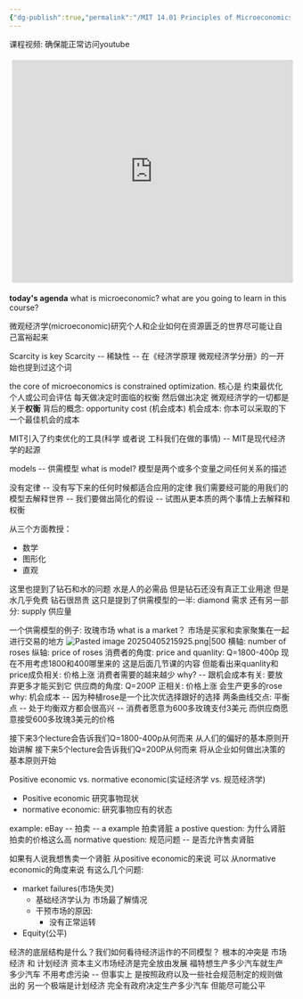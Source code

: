 ```yaml
---
{"dg-publish":true,"permalink":"/MIT 14.01 Principles of Microeconomics/Lecture 01 Introduce and Supply & Demand/","dgPassFrontmatter":true,"noteIcon":"","created":"2025-08-15T09:39:30.259+08:00","updated":"2025-04-09T11:17:41.812+08:00"}
---
```



课程视频: 确保能正常访问youtube

<iframe width="100%" height="400" src="https://www.youtube.com/embed/8ssjKR7nNck?si=jXjJHwlVFGB49FpI" 
        title="YouTube video player" frameborder="2" allow="accelerometer; autoplay; clipboard-write; encrypted-media; gyroscope; picture-in-picture; web-share" 
        referrerpolicy="strict-origin-when-cross-origin" allowfullscreen
        style="background-color: #000; border: 5px solid #fff; border-radius: 10px;">
</iframe>

**today's agenda**
what is microeconomic?
what are you going to learn in this course?

微观经济学(microeconomic)研究个人和企业如何在资源匮乏的世界尽可能让自己富裕起来

Scarcity is key
Scarcity -- 稀缺性 -- 在《经济学原理 微观经济学分册》的一开始也提到过这个词

the core of microeconomics is constrained optimization.
核心是 约束最优化
个人或公司会评估 每天做决定时面临的权衡 然后做出决定
微观经济学的一切都是关于**权衡**
背后的概念: opportunity cost (机会成本)
机会成本: 你本可以采取的下一个最佳机会的成本

MIT引入了约束优化的工具(科学 或者说 工科我们在做的事情) -- MIT是现代经济学的起源

models -- 供需模型
what is model?
模型是两个或多个变量之间任何关系的描述

没有定律 -- 没有写下来的任何时候都适合应用的定律
我们需要经可能的用我们的模型去解释世界 -- 我们要做出简化的假设 -- 试图从更本质的两个事情上去解释和权衡

从三个方面教授：
- 数学
- 图形化
- 直观

这里也提到了钻石和水的问题
水是人的必需品 但是钻石还没有真正工业用途
但是水几乎免费 钻石很昂贵
这只是提到了供需模型的一半: diamond 需求
还有另一部分: supply 供应量

一个供需模型的例子: 玫瑰市场
what is a market？
市场是买家和卖家聚集在一起进行交易的地方 
![Pasted image 20250405215925.png|500](/img/user/accessory/Pasted%20image%2020250405215925.png)
横轴: number of roses
纵轴: price of roses
消费者的角度: price and quanlity: Q=1800-400p
现在不用考虑1800和400哪里来的 这是后面几节课的内容
但能看出来quanlity和price成负相关: 价格上涨 消费者需要的越来越少 why? -- 跟机会成本有关: 要放弃更多才能买到它
供应商的角度: Q=200P 正相关: 价格上涨 会生产更多的rose why: 机会成本 -- 因为种植rose是一个比次优选择跟好的选择 
两条曲线交点: 平衡点   -- 处于均衡双方都会很高兴 -- 消费者愿意为600多玫瑰支付3美元 而供应商愿意接受600多玫瑰3美元的价格

接下来3个lecture会告诉我们Q=1800-400p从何而来 从人们的偏好的基本原则开始讲解
接下来5个lecture会告诉我们Q=200P从何而来 将从企业如何做出决策的基本原则开始

Positive economic vs. normative economic(实证经济学 vs. 规范经济学)
- Positive economic 研究事物现状
- normative economic: 研究事物应有的状态

example: eBay -- 拍卖   --  a example 拍卖肾脏
a postive question: 为什么肾脏拍卖的价格这么高
normative question: 规范问题 -- 是否允许售卖肾脏

如果有人说我想售卖一个肾脏
从positive economic的来说 可以
从normative economic的角度来说 有这么几个问题: 
- market failures(市场失灵)
	- 基础经济学认为 市场最了解情况
	- 干预市场的原因:
		- 没有正常运转
- Equity(公平)

经济的底层结构是什么？我们如何看待经济运作的不同模型？
根本的冲突是 市场经济 和 计划经济
资本主义市场经济是完全放由发展  福特想生产多少汽车就生产多少汽车 不用考虑污染 -- 但事实上 是按照政府以及一些社会规范制定的规则做出的
另一个极端是计划经济 完全有政府决定生产多少汽车  但能尽可能公平
 